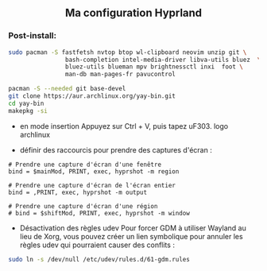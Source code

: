 ## <p align="center">  Ma configuration Hyprland</p>

### Post-install:
```bash
sudo pacman -S fastfetsh nvtop btop wl-clipboard neovim unzip git \
                bash-completion intel-media-driver libva-utils bluez  \
                bluez-utils blueman mpv brightnessctl inxi  foot \
                man-db man-pages-fr pavucontrol 
```

```bash
pacman -S --needed git base-devel
git clone https://aur.archlinux.org/yay-bin.git
cd yay-bin
makepkg -si
```

- en mode insertion Appuyez sur Ctrl + V, puis tapez uF303.  logo archlinux


*  définir des raccourcis pour prendre des captures d'écran :

```text
# Prendre une capture d'écran d'une fenêtre
bind = $mainMod, PRINT, exec, hyprshot -m region

# Prendre une capture d'écran de l'écran entier
bind = ,PRINT, exec, hyprshot -m output

# Prendre une capture d'écran d'une région
# bind = $shiftMod, PRINT, exec, hyprshot -m window
```

+ Désactivation des règles udev
Pour forcer GDM à utiliser Wayland au lieu de Xorg, vous pouvez créer un lien
 symbolique pour annuler les règles udev qui pourraient causer des conflits :

```bash
sudo ln -s /dev/null /etc/udev/rules.d/61-gdm.rules
```

